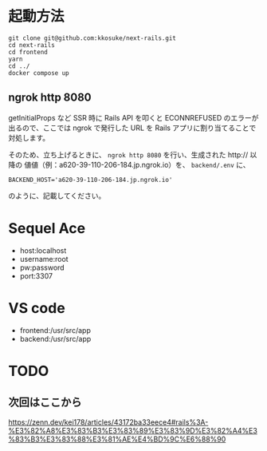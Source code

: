 # 起動方法
```
git clone git@github.com:kkosuke/next-rails.git
cd next-rails
cd frontend
yarn
cd ../
docker compose up
```

## ngrok http 8080
getInitialProps など SSR 時に Rails API を叩くと
ECONNREFUSED のエラーが出るので、ここでは ngrok で発行した URL を Rails アプリに割り当てることで対処します。

そのため、立ち上げるときに、
`ngrok http 8080` を行い、生成された http:// 以降の 値値（例：a620-39-110-206-184.jp.ngrok.io）を、 `backend/.env` に、

```
BACKEND_HOST='a620-39-110-206-184.jp.ngrok.io'
```
のように、記載してください。

# Sequel Ace
- host:localhost
- username:root
- pw:password
- port:3307

# VS code
- frontend:/usr/src/app
- backend:/usr/src/app

# TODO
## 次回はここから
https://zenn.dev/kei178/articles/43172ba33eece4#rails%3A-%E3%82%A8%E3%83%B3%E3%83%89%E3%83%9D%E3%82%A4%E3%83%B3%E3%83%88%E3%81%AE%E4%BD%9C%E6%88%90

